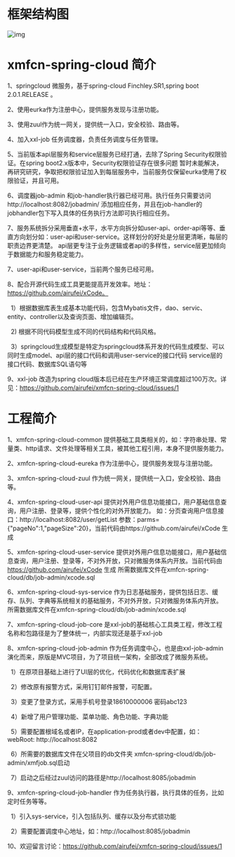 
# 框架结构图
![img](https://github.com/airufei/xmfcn-spring-cloud/blob/master/xmfcn-spring-cloud/imgs/4AB893CF-8AAE-4a49-A961-B6D153644027.png)

# xmfcn-spring-cloud 简介
1、springcloud 微服务，基于spring-cloud Finchley.SR1,spring boot 2.0.1.RELEASE 。

2、使用eurka作为注册中心，提供服务发现与注册功能。

3、使用zuul作为统一网关，提供统一入口，安全校验、路由等。

4、加入xxl-job 任务调度器，负责任务调度与任务管理。

5、当前版本api层服务和service层服务已经打通，去除了Spring Security权限验证。在spring boot2.x版本中，Security权限验证存在很多问题
暂时未能解决，再研究研究，争取把权限验证加入到每层服务中，当前服务仅保留eurka使用了权限验证，并且可用。

6、调度器job-admin 和job-handler执行器已经可用。执行任务只需要访问http://localhost:8082/jobadmin/ 添加相应任务，并且在job-handler的jobhandler包下写入具体的任务执行方法即可执行相应任务。

7、服务系统拆分采用垂直+水平，水平方向拆分如user-api、order-api等等、垂直方向划分如：user-api和user-service。这样划分的好处是分层更清晰，每层的职责边界更清楚。
api层更专注于业务逻辑或者api的多样性，service层更加倾向于数据能力和服务稳定能力。

7、user-api和user-service，当前两个服务已经可用。

8、配合开源代码生成工具更能提高开发效率。地址：https://github.com/airufei/xCode。

   &nbsp;&nbsp;1）根据数据库表生成基本功能代码，包含Mybatis文件，dao、servic、entity、controller以及查询页面、增加编辑页。
   
   &nbsp;&nbsp;2) 根据不同代码模型生成不同的代码结构和代码风格。
   
   &nbsp;&nbsp;3）springcloud生成模型是特定为springcloud体系开发的代码生成模型、可以同时生成model、api层的接口代码和调用user-service的接口代码 service层的接口代码、数据库SQL语句等
   
9、xxl-job 改造为spring cloud版本后已经在生产环境正常调度超过100万次。详见：https://github.com/airufei/xmfcn-spring-cloud/issues/1

# 工程简介

1、xmfcn-spring-cloud-common 提供基础工具类相关的，如：字符串处理、常量类、http请求、文件处理等相关工具，被其他工程引用，本身不提供服务能力。

2、xmfcn-spring-cloud-eureka 作为注册中心，提供服务发现与注册功能。

3、xmfcn-spring-cloud-zuul 作为统一网关，提供统一入口，安全校验、路由等。

4、xmfcn-spring-cloud-user-api 提供对外用户信息功能接口，用户基础信息查询，用户注册、登录等，提供个性化的对外开放能力。
如：分页查询用户信息接口：http://localhost:8082/user/getList 参数：parms={"pageNo":1,"pageSize":20}，当前代码由https://github.com/airufei/xCode 生成

5、xmfcn-spring-cloud-user-service 提供对外用户信息功能接口，用户基础信息查询，用户注册、登录等，不对外开放，只对微服务体系内开放。当前代码由 https://github.com/airufei/xCode 生成
   所需数据库文件在xmfcn-spring-cloud/db/job-admin/xcode.sql 
   
6、xmfcn-spring-cloud-sys-service 作为日志基础服务，提供包括日志、缓存、队列、字典等系统相关的基础服务，不对外开放，只对微服务体系内开放。
  所需数据库文件在xmfcn-spring-cloud/db/job-admin/xcode.sql 
  
7、xmfcn-spring-cloud-job-core 是xxl-job的基础核心工具类工程，修改工程名称和包路径是为了整体统一，内部实现还是基于xxl-job

8、xmfcn-spring-cloud-job-admin 作为任务调度中心，也是由xxl-job-admin 演化而来，原版是MVC项目，为了项目统一架构，全部改成了微服务系统。

   &nbsp;&nbsp;1）在原项目基础上进行了UI层的优化，代码优化和数据库表扩展
   
   &nbsp;&nbsp;2）修改原有报警方式，采用钉钉邮件报警，可配置。
   
   &nbsp;&nbsp;3）变更了登录方式，采用手机号登录18610000006 密码abc123
   
   &nbsp;&nbsp;4）新增了用户管理功能、菜单功能、角色功能、字典功能
    
   &nbsp;&nbsp;5）需要配置根域名或者IP，在application-prod或者dev中配置，如：webRoot: http://localhost:8082
   
   &nbsp;&nbsp;6）所需要的数据库文件在父项目的db文件夹 xmfcn-spring-cloud/db/job-admin/xmfjob.sql启动
   
   &nbsp;&nbsp;7）启动之后经过zuul访问的路径是http://localhost:8085/jobadmin
   
9、xmfcn-spring-cloud-job-handler 作为任务执行器，执行具体的任务，比如定时任务等等。

   &nbsp;&nbsp;1）引入sys-service，引入包括队列、缓存以及分布式锁功能
   
   &nbsp;&nbsp;2）需要配置调度中心地址，如：http://localhost:8085/jobadmin
   
10、欢迎留言讨论：https://github.com/airufei/xmfcn-spring-cloud/issues/1